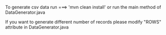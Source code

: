 To generate csv data run ===> 'mvn clean install' or run the main method of DataGenerator.java  

If you want to generate different number of records please modify "ROWS" attribute in DataGenerator.java 